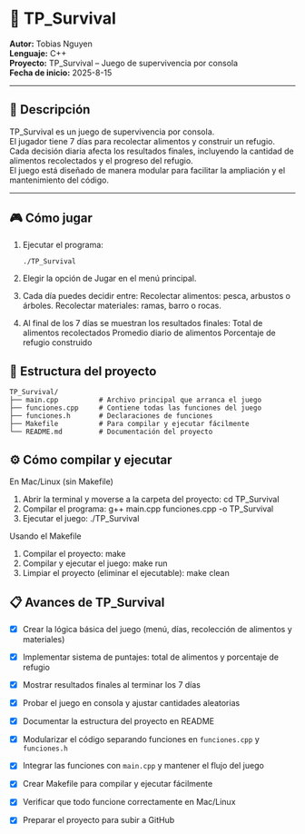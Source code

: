# 🏹 TP_Survival

**Autor:** Tobias Nguyen  
**Lenguaje:** C++  
**Proyecto:** TP_Survival – Juego de supervivencia por consola  
**Fecha de inicio:** 2025-8-15  

---

## 📖 Descripción

TP_Survival es un juego de supervivencia por consola.  
El jugador tiene 7 días para recolectar alimentos y construir un refugio. Cada decisión diaria afecta los resultados finales, incluyendo la cantidad de alimentos recolectados y el progreso del refugio.  
El juego está diseñado de manera modular para facilitar la ampliación y el mantenimiento del código.

---

## 🎮 Cómo jugar

1. Ejecutar el programa:
   ```bash
   ./TP_Survival

2. Elegir la opción de Jugar en el menú principal.

3. Cada día puedes decidir entre:
    Recolectar alimentos: pesca, arbustos o árboles.
    Recolectar materiales: ramas, barro o rocas. 
4. Al final de los 7 días se muestran los resultados finales:
    Total de alimentos recolectados
    Promedio diario de alimentos
    Porcentaje de refugio construido

## 🧩 Estructura del proyecto

    TP_Survival/
    ├── main.cpp          # Archivo principal que arranca el juego
    ├── funciones.cpp     # Contiene todas las funciones del juego
    ├── funciones.h       # Declaraciones de funciones
    ├── Makefile          # Para compilar y ejecutar fácilmente
    └── README.md         # Documentación del proyecto

## ⚙️ Cómo compilar y ejecutar

En Mac/Linux (sin Makefile)
1. Abrir la terminal y moverse a la carpeta del proyecto:
    cd TP_Survival
2. Compilar el programa:
    g++ main.cpp funciones.cpp -o TP_Survival
3. Ejecutar el juego:
    ./TP_Survival

Usando el Makefile
1. Compilar el proyecto:
    make
2. Compilar y ejecutar el juego:
    make run
3. Limpiar el proyecto (eliminar el ejecutable):
        make clean  

## 📋 Avances de TP_Survival

- [x] Crear la lógica básica del juego (menú, días, recolección de alimentos y materiales)  
- [x] Implementar sistema de puntajes: total de alimentos y porcentaje de refugio  
- [x] Mostrar resultados finales al terminar los 7 días  
- [x] Probar el juego en consola y ajustar cantidades aleatorias  
- [x] Documentar la estructura del proyecto en README  
- [x] Modularizar el código separando funciones en `funciones.cpp` y `funciones.h`  
- [x] Integrar las funciones con `main.cpp` y mantener el flujo del juego  
- [x] Crear Makefile para compilar y ejecutar fácilmente  
- [x] Verificar que todo funcione correctamente en Mac/Linux  
- [x] Preparar el proyecto para subir a GitHub  


